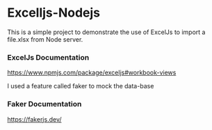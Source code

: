 # Excelljs-Nodejs
This is a simple project to demonstrate the use of ExcelJs to import a file.xlsx from Node server.

### ExcelJs Documentation
https://www.npmjs.com/package/exceljs#workbook-views

I used a feature called faker to mock the data-base 

### Faker Documentation
https://fakerjs.dev/

